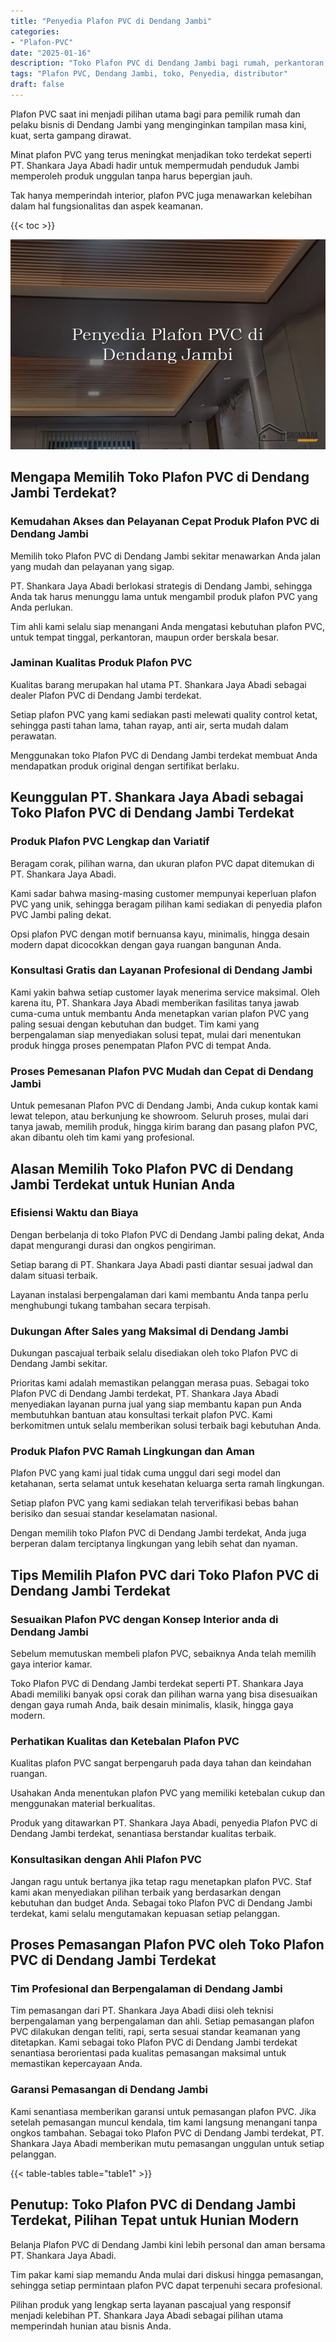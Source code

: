 ```yaml
---
title: "Penyedia Plafon PVC di Dendang Jambi"
categories: 
- "Plafon-PVC"
date: "2025-01-16"
description: "Toko Plafon PVC di Dendang Jambi bagi rumah, perkantoran, dan gerai. Material unggulan, pilihan motif, variasi warna elegan, dengan servis pemasangan dikerjakan oleh tim berpengalaman dan garansi resmi!|Layanan penjualan Plafon PVC di Dendang Jambi bagi kebutuhan tempat tinggal, perkantoran, atau ritel, beserta produk unggulan dan pemasangan oleh tenaga ahli ahli serta garansi resmi.|Alternatif Plafon PVC di Dendang Jambi yang terpercaya bagi rumah, office, dan toko, dengan produk unggulan dan pemasangan ditangani oleh tenaga ahli ahli dan kepastian resmi.|Penjualan Plafon PVC di Dendang Jambi bagi tempat tinggal, perkantoran, serta ritel, dengan plafon berkualitas dan penempatan ditangani oleh tenaga ahli berpengalaman, disertai beserta garansi resmi.}"
tags: "Plafon PVC, Dendang Jambi, toko, Penyedia, distributor"
draft: false
---
```


Plafon PVC saat ini menjadi pilihan utama bagi para pemilik rumah dan pelaku bisnis di Dendang Jambi yang menginginkan tampilan masa kini, kuat, serta gampang dirawat.

Minat plafon PVC yang terus meningkat menjadikan toko terdekat seperti PT. Shankara Jaya Abadi hadir untuk mempermudah penduduk Jambi memperoleh produk unggulan tanpa harus bepergian jauh.

Tak hanya memperindah interior, plafon PVC juga menawarkan kelebihan dalam hal fungsionalitas dan aspek keamanan.

{{< toc >}}

![Penyedia Plafon PVC di Dendang Jambi](/images/Plafon-PVC/Penyedia-Plafon-PVC-di-Dendang-Jambi.png)


## Mengapa Memilih Toko Plafon PVC di Dendang Jambi Terdekat?

### Kemudahan Akses dan Pelayanan Cepat Produk Plafon PVC di Dendang Jambi

Memilih toko Plafon PVC di Dendang Jambi sekitar menawarkan Anda jalan yang mudah dan pelayanan yang sigap.

PT. Shankara Jaya Abadi berlokasi strategis di Dendang Jambi, sehingga Anda tak harus menunggu lama untuk mengambil produk plafon PVC yang Anda perlukan.

Tim ahli kami selalu siap menangani Anda mengatasi kebutuhan plafon PVC, untuk tempat tinggal, perkantoran, maupun order berskala besar.

### Jaminan Kualitas Produk Plafon PVC

Kualitas barang merupakan hal utama PT. Shankara Jaya Abadi sebagai dealer Plafon PVC di Dendang Jambi terdekat.

Setiap plafon PVC yang kami sediakan pasti melewati quality control ketat, sehingga pasti tahan lama, tahan rayap, anti air, serta mudah dalam perawatan.

Menggunakan toko Plafon PVC di Dendang Jambi terdekat membuat Anda mendapatkan produk original dengan sertifikat berlaku.

## Keunggulan PT. Shankara Jaya Abadi sebagai Toko Plafon PVC di Dendang Jambi Terdekat

### Produk Plafon PVC Lengkap dan Variatif

Beragam corak, pilihan warna, dan ukuran plafon PVC dapat ditemukan di PT. Shankara Jaya Abadi.

Kami sadar bahwa masing-masing customer mempunyai keperluan plafon PVC yang unik, sehingga beragam pilihan kami sediakan di penyedia plafon PVC Jambi paling dekat.

Opsi plafon PVC dengan motif bernuansa kayu, minimalis, hingga desain modern dapat dicocokkan dengan gaya ruangan bangunan Anda.

### Konsultasi Gratis dan Layanan Profesional di Dendang Jambi

Kami yakin bahwa setiap customer layak menerima service maksimal. Oleh karena itu, PT. Shankara Jaya Abadi memberikan fasilitas tanya jawab cuma-cuma untuk membantu Anda menetapkan varian plafon PVC yang paling sesuai dengan kebutuhan dan budget. Tim kami yang berpengalaman siap menyediakan solusi tepat, mulai dari menentukan produk hingga proses penempatan Plafon PVC di tempat Anda.

### Proses Pemesanan Plafon PVC Mudah dan Cepat di Dendang Jambi

Untuk pemesanan Plafon PVC di Dendang Jambi, Anda cukup kontak kami lewat telepon, atau berkunjung ke showroom. Seluruh proses, mulai dari tanya jawab, memilih produk, hingga kirim barang dan pasang plafon PVC, akan dibantu oleh tim kami yang profesional.

## Alasan Memilih Toko Plafon PVC di Dendang Jambi Terdekat untuk Hunian Anda

### Efisiensi Waktu dan Biaya

Dengan berbelanja di toko Plafon PVC di Dendang Jambi paling dekat, Anda dapat mengurangi durasi dan ongkos pengiriman.

Setiap barang di PT. Shankara Jaya Abadi pasti diantar sesuai jadwal dan dalam situasi terbaik.

Layanan instalasi berpengalaman dari kami membantu Anda tanpa perlu menghubungi tukang tambahan secara terpisah.

### Dukungan After Sales yang Maksimal di Dendang Jambi

Dukungan pascajual terbaik selalu disediakan oleh toko Plafon PVC di Dendang Jambi sekitar.

Prioritas kami adalah memastikan pelanggan merasa puas. Sebagai toko Plafon PVC di Dendang Jambi terdekat, PT. Shankara Jaya Abadi menyediakan layanan purna jual yang siap membantu kapan pun Anda membutuhkan bantuan atau konsultasi terkait plafon PVC. Kami berkomitmen untuk selalu memberikan solusi terbaik bagi kebutuhan Anda.

### Produk Plafon PVC Ramah Lingkungan dan Aman

Plafon PVC yang kami jual tidak cuma unggul dari segi model dan ketahanan, serta selamat untuk kesehatan keluarga serta ramah lingkungan.

Setiap plafon PVC yang kami sediakan telah terverifikasi bebas bahan berisiko dan sesuai standar keselamatan nasional.

Dengan memilih toko Plafon PVC di Dendang Jambi terdekat, Anda juga berperan dalam terciptanya lingkungan yang lebih sehat dan nyaman.

## Tips Memilih Plafon PVC dari Toko Plafon PVC di Dendang Jambi Terdekat

### Sesuaikan Plafon PVC dengan Konsep Interior anda di Dendang Jambi

Sebelum memutuskan membeli plafon PVC, sebaiknya Anda telah memilih gaya interior kamar.

Toko Plafon PVC di Dendang Jambi terdekat seperti PT. Shankara Jaya Abadi memiliki banyak opsi corak dan pilihan warna yang bisa disesuaikan dengan gaya rumah Anda, baik desain minimalis, klasik, hingga gaya modern.

### Perhatikan Kualitas dan Ketebalan Plafon PVC

Kualitas plafon PVC sangat berpengaruh pada daya tahan dan keindahan ruangan.

Usahakan Anda menentukan plafon PVC yang memiliki ketebalan cukup dan menggunakan material berkualitas.

Produk yang ditawarkan PT. Shankara Jaya Abadi, penyedia Plafon PVC di Dendang Jambi terdekat, senantiasa berstandar kualitas terbaik.

### Konsultasikan dengan Ahli Plafon PVC

Jangan ragu untuk bertanya jika tetap ragu menetapkan plafon PVC. Staf kami akan menyediakan pilihan terbaik yang berdasarkan dengan kebutuhan dan budget Anda. Sebagai toko Plafon PVC di Dendang Jambi terdekat, kami selalu mengutamakan kepuasan setiap pelanggan.

## Proses Pemasangan Plafon PVC oleh Toko Plafon PVC di Dendang Jambi Terdekat

### Tim Profesional dan Berpengalaman di Dendang Jambi

Tim pemasangan dari PT. Shankara Jaya Abadi diisi oleh teknisi berpengalaman yang berpengalaman dan ahli. Setiap pemasangan plafon PVC dilakukan dengan teliti, rapi, serta sesuai standar keamanan yang ditetapkan. Kami sebagai toko Plafon PVC di Dendang Jambi terdekat senantiasa berorientasi pada kualitas pemasangan maksimal untuk memastikan kepercayaan Anda.

### Garansi Pemasangan di Dendang Jambi

Kami senantiasa memberikan garansi untuk pemasangan plafon PVC. Jika setelah pemasangan muncul kendala, tim kami langsung menangani tanpa ongkos tambahan. Sebagai toko Plafon PVC di Dendang Jambi terdekat, PT. Shankara Jaya Abadi memberikan mutu pemasangan unggulan untuk setiap pelanggan.

{{< table-tables table="table1" >}}

## Penutup: Toko Plafon PVC di Dendang Jambi Terdekat, Pilihan Tepat untuk Hunian Modern

Belanja Plafon PVC di Dendang Jambi kini lebih personal dan aman bersama PT. Shankara Jaya Abadi.

Tim pakar kami siap memandu Anda mulai dari diskusi hingga pemasangan, sehingga setiap permintaan plafon PVC dapat terpenuhi secara profesional.

Pilihan produk yang lengkap serta layanan pascajual yang responsif menjadi kelebihan PT. Shankara Jaya Abadi sebagai pilihan utama memperindah hunian atau bisnis Anda.